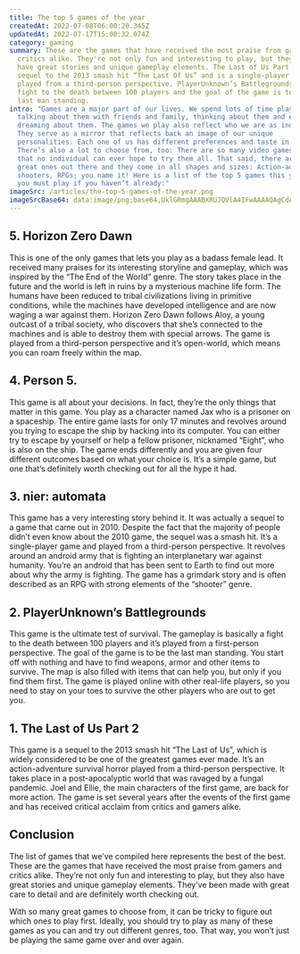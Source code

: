 ```yaml
---
title: The top 5 games of the year
createdAt: 2022-07-08T06:00:20.345Z
updatedAt: 2022-07-17T15:00:32.074Z
category: gaming
summary: These are the games that have received the most praise from gamers and
  critics alike. They're not only fun and interesting to play, but they also
  have great stories and unique gameplay elements. The Last of Us Part 2 is a
  sequel to the 2013 smash hit “The Last Of Us” and is a single-player game
  played from a third-person perspective. PlayerUnknown’s Battlegrounds is a
  fight to the death between 100 players and the goal of the game is to be the
  last man standing.
intro: "Games are a major part of our lives. We spend lots of time playing them,
  talking about them with friends and family, thinking about them and even
  dreaming about them. The games we play also reflect who we are as individuals.
  They serve as a mirror that reflects back an image of our unique
  personalities. Each one of us has different preferences and taste in games.
  There’s also a lot to choose from, too: There are so many video games today
  that no individual can ever hope to try them all. That said, there are some
  great ones out there and they come in all shapes and sizes: Action-adventure,
  shooters, RPGs; you name it! Here is a list of the top 5 games this year that
  you must play if you haven’t already:"
imageSrc: /articles/the-top-5-games-of-the-year.png
imageSrcBase64: data:image/png;base64,UklGRmgAAABXRUJQVlA4IFwAAAAQAgCdASoKAAoAAUAmJbACdLoAAw994T24AP75ZewHbGuAVTFPFQu0HaTv6VKZ8g/kiBXoeXHKsWN0hQNu4j+3blLvrqn+/607jatL0r6j2Pjnxkp7n+4vMAAAAA==
---
```


## 5. Horizon Zero Dawn

This is one of the only games that lets you play as a badass female lead. It received many praises for its interesting storyline and gameplay, which was inspired by the “The End of the World” genre. The story takes place in the future and the world is left in ruins by a mysterious machine life form. The humans have been reduced to tribal civilizations living in primitive conditions, while the machines have developed intelligence and are now waging a war against them. Horizon Zero Dawn follows Aloy, a young outcast of a tribal society, who discovers that she’s connected to the machines and is able to destroy them with special arrows. The game is played from a third-person perspective and it’s open-world, which means you can roam freely within the map.

## 4. Person 5.

This game is all about your decisions. In fact, they’re the only things that matter in this game. You play as a character named Jax who is a prisoner on a spaceship. The entire game lasts for only 17 minutes and revolves around you trying to escape the ship by hacking into its computer. You can either try to escape by yourself or help a fellow prisoner, nicknamed “Eight”, who is also on the ship. The game ends differently and you are given four different outcomes based on what your choice is. It’s a simple game, but one that’s definitely worth checking out for all the hype it had.

## 3. nier: automata

This game has a very interesting story behind it. It was actually a sequel to a game that came out in 2010. Despite the fact that the majority of people didn’t even know about the 2010 game, the sequel was a smash hit. It’s a single-player game and played from a third-person perspective. It revolves around an android army that is fighting an interplanetary war against humanity. You’re an android that has been sent to Earth to find out more about why the army is fighting. The game has a grimdark story and is often described as an RPG with strong elements of the “shooter” genre.

## 2. PlayerUnknown’s Battlegrounds

This game is the ultimate test of survival. The gameplay is basically a fight to the death between 100 players and it’s played from a first-person perspective. The goal of the game is to be the last man standing. You start off with nothing and have to find weapons, armor and other items to survive. The map is also filled with items that can help you, but only if you find them first. The game is played online with other real-life players, so you need to stay on your toes to survive the other players who are out to get you.

## 1. The Last of Us Part 2

This game is a sequel to the 2013 smash hit “The Last of Us”, which is widely considered to be one of the greatest games ever made. It’s an action-adventure survival horror played from a third-person perspective. It takes place in a post-apocalyptic world that was ravaged by a fungal pandemic. Joel and Ellie, the main characters of the first game, are back for more action. The game is set several years after the events of the first game and has received critical acclaim from critics and gamers alike.

## Conclusion

The list of games that we’ve compiled here represents the best of the best. These are the games that have received the most praise from gamers and critics alike. They’re not only fun and interesting to play, but they also have great stories and unique gameplay elements. They’ve been made with great care to detail and are definitely worth checking out.

With so many great games to choose from, it can be tricky to figure out which ones to play first. Ideally, you should try to play as many of these games as you can and try out different genres, too. That way, you won’t just be playing the same game over and over again.
